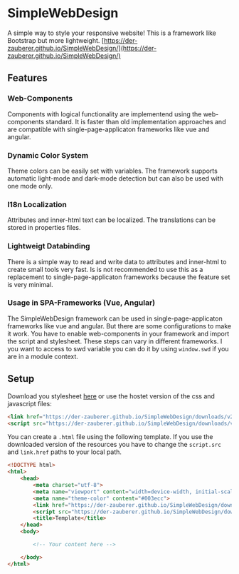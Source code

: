 # SimpleWebDesign

A simple way to style your responsive website! This is a framework like Bootstrap but more lightweight. [https://der-zauberer.github.io/SimpleWebDesign/](https://der-zauberer.github.io/SimpleWebDesign/)

## Features

### Web-Components

Components with logical functionality are implementend using the web-components standard. It is faster than old implementation approaches and are compatible with single-page-applicaton frameworks like vue and angular.

### Dynamic Color System

Theme colors can be easily set with variables. The framework supports automatic light-mode and dark-mode detection but can also be used with one mode only.

### I18n Localization

Attributes and inner-html text can be localized. The translations can be stored in properties files.

### Lightweigt Databinding

There is a simple way to read and write data to attributes and inner-html to create small tools very fast. Is is not recommended to use this as a replacement to single-page-applicaton frameworks because the feature set is very minimal.

### Usage in SPA-Frameworks (Vue, Angular)

The SimpleWebDesign framework can be used in single-page-applicaton frameworks like vue and angular. But there are some configurations to make it work. You have to enable web-components in your framework and import the script and stylesheet. These steps can vary in different frameworks. I you want to access to swd variable you can do it by using `window.swd` if you are in a module context.

## Setup

Download you stylesheet [here](http://127.0.0.1:5500/SimpleWebDesign/downloads) or use the hostet version of the css and javascript files:

```html
<link href="https://der-zauberer.github.io/SimpleWebDesign/downloads/v2.2/swd.min.css" rel="stylesheet">
<script src="https://der-zauberer.github.io/SimpleWebDesign/downloads/v2.2/swd.min.js"></script>
```

You can create a `.html` file using the following template. If you use the downloaded version of the resources you have to change the `script.src` and `link.href` paths to your local path.

```html
<!DOCTYPE html>
<html>
    <head>
        <meta charset="utf-8">
        <meta name="viewport" content="width=device-width, initial-scale=1.0">
        <meta name="theme-color" content="#003ecc">
        <link href="https://der-zauberer.github.io/SimpleWebDesign/downloads/v2.2/swd.min.css" rel="stylesheet">
        <script src="https://der-zauberer.github.io/SimpleWebDesign/downloads/v2.2/swd.min.js"></script>
        <title>Template</title>
    </head>
    <body>

        <!-- Your content here -->

    </body>
</html>
```